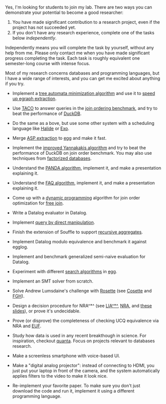 Yes, I'm looking for students to join my lab.
There are two ways you can demonstrate your potential to become a good researcher: 

1. You have made significant contribution to a research project, even if the project has not succeeded yet. 
2. If you don't have any research experience, complete one of the tasks below *independently*.

Independently means you will complete the task by yourself, without any help from me.
Please only contact me when you have made significant progress completing the task.
Each task is roughly equivalent one semester-long course with intense focus.

Most of my research concerns databases and programming languages, but I have a wide range of interests, and you can get me excited about anything if you try.

* Implement a [tree automata minimization algorithm](https://www.isi.edu/~jonmay/pubs/tr-633.pdf) and use it to [speed up egraph extraction](https://remy.wang/reports/dfta.pdf).

* Use [TACO](http://tensor-compiler.org) to answer queries in the [join ordering benchmark](https://github.com/gregrahn/join-order-benchmark), and try to beat the performance of [DuckDB](https://duckdb.org).

* Do the same as a bove, but use some other system with a scheduling language like [Halide](https://halide-lang.org) or [Exo](https://exo-lang.dev).

* Merge [ASP extraction](https://github.com/egraphs-good/extraction-gym/pull/1) to [egg](https://github.com/egraphs-good/egg) and make it fast. 

* Implement the [improved Yannakakis algorithm](https://webusers.imj-prg.fr/~arnaud.durand/papers/BDGlongversion.pdf) and try to beat the performance of DuckDB on join order benchmark. You may also use techniques from [factorized databases](https://www.cs.ox.ac.uk/dan.olteanu/papers/os-sigrec16.pdf).

* Understand the [PANDA algorithm](https://arxiv.org/pdf/1612.02503.pdf), implement it, and make a presentation explaining it.

* Understand the [FAQ algorithm](https://arxiv.org/abs/1504.04044), implement it, and make a presentation explaining it.

* Come up with a [dynamic programming](https://www.researchgate.net/profile/Thomas_Neumann2/publication/47861835_Analysis_of_Two_Existing_and_One_New_Dynamic_Programming_Algorithm_for_the_Generation_of_Optimal_Bushy_Join_Trees_without_Cross_Products/links/0912f506d90ad19031000000.pdf) algorithm for join order optimization for [free join](https://arxiv.org/abs/2301.10841).

* Write a Datalog evaluator in Datalog.

* Implement [query by direct manipulation](https://people.csail.mit.edu/ebakke/research/sieuferd_sigmod2016.pdf).

* Finish the extension of Souffle to support [recursive aggregates](https://github.com/souffle-lang/souffle/pull/2263).

* Implement Datalog modulo equivalence and benchmark it against egglog.

* Implement and benchmark generalized semi-naive evaluation for Datalog.

* Experiment with different [search algorithms](https://en.wikipedia.org/wiki/Combinatorial_search) in [egg](https://egraphs-good.github.io).

* Implement an SMT solver from scratch.

* Solve Andrew Lumsdaine's challenge with [Rosette](https://emina.github.io/rosette/) (see [Cosette](https://cosette.cs.washington.edu) and [FGH](https://arxiv.org/abs/2202.10390)).

* Design a decision procedure for NRA^\*^ (see [LIA^\*^](https://www.cs.yale.edu/homes/piskac/papers/2020LevatichETALSolvingLIAstar.pdf), [NRA](https://en.wikipedia.org/wiki/Real_closed_field#Decidability_and_quantifier_elimination), and [these slides](https://ths.rwth-aachen.de/wp-content/uploads/sites/4/teaching/vorlesung_satchecking/ws14_15/09a_nonlinear_handout.pdf)), or prove it's undecidable.

* Prove (or disprove) the completeness of checking UCQ equivalence via NRA and [EUF](http://leodemoura.github.io/files/citr09.pdf).

* Study how data is used in any recent breakthough in science. For inspiration, checkout [quanta](https://www.quantamagazine.org/videos/2021s-biggest-breakthroughs-in-physics/). Focus on projects relevant to databases research.

* Make a screenless smartphone with voice-based UI.

* Make a "digital analog projector": instead of connecting to HDMI, you just put your laptop in front of the camera, and the system automatically applies filters to the video to make it look nice.

* Re-implement your favorite paper. To make sure you don't just download the code and run it, implement it using a different programming language. 
